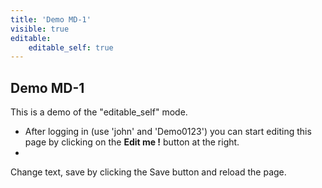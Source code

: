 ```yaml
---
title: 'Demo MD-1'
visible: true
editable:
    editable_self: true
---
```


## Demo MD-1

This is a demo of the "editable_self" mode.

* After logging in (use 'john' and 'Demo0123') you can start editing this page by clicking on the <b>Edit me !</b> button at the right.
* 

Change text, save by clicking the Save button and reload the page.

